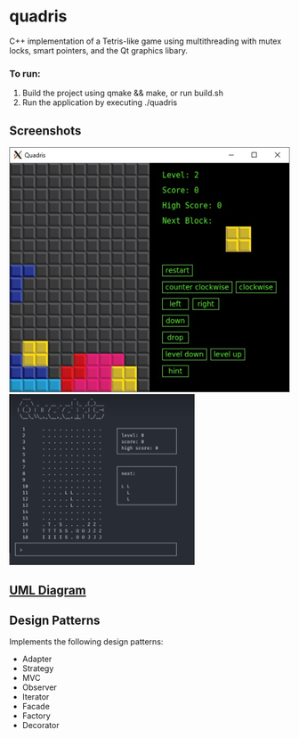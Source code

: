 # quadris

C++ implementation of a Tetris-like game using multithreading with mutex locks, smart pointers, and the Qt graphics libary.

### To run:
1. Build the project using qmake && make, or run build.sh
2. Run the application by executing ./quadris

## Screenshots

![gui](./ui.jpg)
![text](./text.png)

## [UML Diagram](./uml.pdf)

## Design Patterns

Implements the following design patterns:
- Adapter
- Strategy
- MVC
- Observer
- Iterator
- Facade
- Factory
- Decorator
